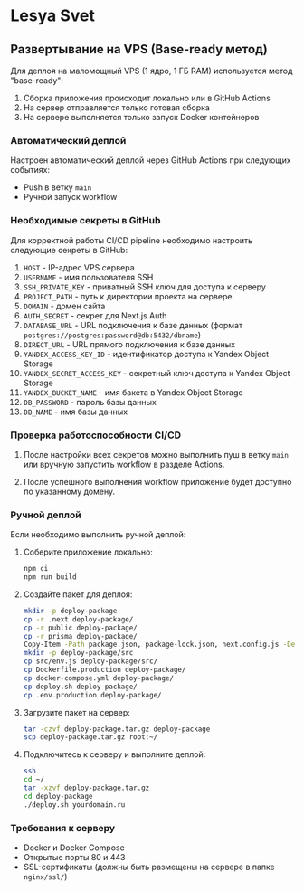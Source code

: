 # Lesya Svet

## Развертывание на VPS (Base-ready метод)

Для деплоя на маломощный VPS (1 ядро, 1 ГБ RAM) используется метод "base-ready":

1. Сборка приложения происходит локально или в GitHub Actions
2. На сервер отправляется только готовая сборка 
3. На сервере выполняется только запуск Docker контейнеров

### Автоматический деплой

Настроен автоматический деплой через GitHub Actions при следующих событиях:
- Push в ветку `main`
- Ручной запуск workflow

### Необходимые секреты в GitHub

Для корректной работы CI/CD pipeline необходимо настроить следующие секреты в GitHub:

1. `HOST` - IP-адрес VPS сервера
2. `USERNAME` - имя пользователя SSH
3. `SSH_PRIVATE_KEY` - приватный SSH ключ для доступа к серверу
4. `PROJECT_PATH` - путь к директории проекта на сервере
5. `DOMAIN` - домен сайта
6. `AUTH_SECRET` - секрет для Next.js Auth
7. `DATABASE_URL` - URL подключения к базе данных (формат `postgres://postgres:password@db:5432/dbname`)
8. `DIRECT_URL` - URL прямого подключения к базе данных
9. `YANDEX_ACCESS_KEY_ID` - идентификатор доступа к Yandex Object Storage
10. `YANDEX_SECRET_ACCESS_KEY` - секретный ключ доступа к Yandex Object Storage
11. `YANDEX_BUCKET_NAME` - имя бакета в Yandex Object Storage
12. `DB_PASSWORD` - пароль базы данных
13. `DB_NAME` - имя базы данных

### Проверка работоспособности CI/CD

1. После настройки всех секретов можно выполнить пуш в ветку `main` или вручную запустить workflow в разделе Actions.

2. После успешного выполнения workflow приложение будет доступно по указанному домену.

### Ручной деплой

Если необходимо выполнить ручной деплой:

1. Соберите приложение локально:
   ```bash
   npm ci
   npm run build
   ```

2. Создайте пакет для деплоя:
   ```bash
   mkdir -p deploy-package
   cp -r .next deploy-package/
   cp -r public deploy-package/
   cp -r prisma deploy-package/
   Copy-Item -Path package.json, package-lock.json, next.config.js -Destination deploy-package/
   mkdir -p deploy-package/src
   cp src/env.js deploy-package/src/
   cp Dockerfile.production deploy-package/
   cp docker-compose.yml deploy-package/
   cp deploy.sh deploy-package/
   cp .env.production deploy-package/
   ```

3. Загрузите пакет на сервер:
   ```bash
   tar -czvf deploy-package.tar.gz deploy-package
   scp deploy-package.tar.gz root:~/
   ```

4. Подключитесь к серверу и выполните деплой:
   ```bash
   ssh 
   cd ~/
   tar -xzvf deploy-package.tar.gz
   cd deploy-package
   ./deploy.sh yourdomain.ru
   ```

### Требования к серверу

- Docker и Docker Compose
- Открытые порты 80 и 443
- SSL-сертификаты (должны быть размещены на сервере в папке `nginx/ssl/`)
